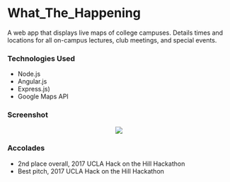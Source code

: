 # What_The_Happening
A web app that displays live maps of college campuses. Details times and locations for all on-campus lectures, club meetings, and special events.

### Technologies Used
* Node.js
* Angular.js
* Express.js)
* Google Maps API

### Screenshot
<p align="center"> 
<img src="https://challengepost-s3-challengepost.netdna-ssl.com/photos/production/software_photos/000/497/314/datas/gallery.jpg">
</p>

### Accolades
* 2nd place overall, 2017 UCLA Hack on the Hill Hackathon
* Best pitch, 2017 UCLA Hack on the Hill Hackathon


